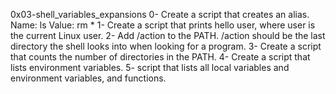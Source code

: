 0x03-shell_variables_expansions
0- Create a script that creates an alias. Name: ls Value: rm *
1- Create a script that prints hello user, where user is the current Linux user.
2- Add /action to the PATH. /action should be the last directory the shell looks into when looking for a program.
3- Create a script that counts the number of directories in the PATH.
4- Create a script that lists environment variables.
5- script that lists all local variables and environment variables, and functions.


